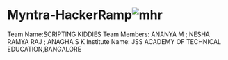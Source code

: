 # Myntra-HackerRamp![mhr](https://github.com/user-attachments/assets/1d7d69d3-13c9-4746-8d86-0114b530b57a)
Team Name:SCRIPTING KIDDIES
Team Members: ANANYA M ; NESHA RAMYA RAJ ; ANAGHA S K
Institute Name: JSS ACADEMY OF TECHNICAL EDUCATION,BANGALORE

